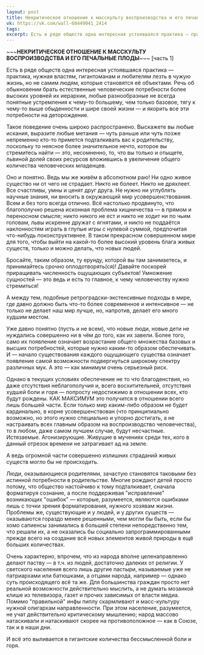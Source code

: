 ```yaml
---
layout: post
title: Некритическое отношение к масскульту воспроизводства и его печальные плоды [часть 1]
vk: https://vk.com/wall-60449041_2414
tags: 
excerpt: Есть в ряде обществ одна интересная устоявшаяся практика — практика, нужная властям, гигантоманам и любителям лезть в чужую жизнь, но не самим людям, которые становятся её объектами. Речь об обыкновении брать естественные человеческие потребности более высоких уровней их иерархии, любые разнообразные не всегда понятные устремления к чему-то большему, чем только базовое, тягу к чему-то выше обыденности и шире своей жизни — и якорить все эти потребности на деторождение.
---
```

\~\~\~**НЕКРИТИЧЕСКОЕ ОТНОШЕНИЕ К МАССКУЛЬТУ ВОСПРОИЗВОДСТВА И ЕГО ПЕЧАЛЬНЫЕ ПЛОДЫ**\~\~\~ \[часть 1\]

Есть в ряде обществ одна интересная устоявшаяся практика — практика, нужная властям, гигантоманам и любителям лезть в чужую жизнь, но не самим людям, которые становятся её объектами. Речь об обыкновении брать естественные человеческие потребности более высоких уровней их иерархии, любые разнообразные не всегда понятные устремления к чему-то большему, чем только базовое, тягу к чему-то выше обыденности и шире своей жизни — и якорить все эти потребности на деторождение. 

Такое поведение очень широко распространено. Выскажете вы любые искания, выразите любые метания — чуть раньше или чуть позже непременно кто-то примется подталкивать вас к родительству, поскольку то неясное более значительное нечто, которое вы стремитесь найти — это, несомненно, то, что вы только и отыщете, львиной долей своих ресурсов вложившись в увеличение общего количества человеческих младенцев.  

Оно и понятно. Ведь мы же живём в абсолютном раю! Ни одно живое существо ни от чего не страдает. Никто не болеет. Никто не дряхлеет. Все счастливы, умны и ценят друг друга. Не нужно ни углублять научные знания, ни вносить в окружающий мир усовершенствования. Всем и без того всегда отлично. Всё настолько продвинуто, что благополучно решена исконная проблема хищничества — в прямом и переносном смысле; никто никого не ест и никто не ходит ни по чьим головам, львы искренне дружат с ягнятами, и никто не поддаётся наклонностям играть в глупые игры с нулевой суммой, предпочитая что-нибудь поконструктивнее. В таком прекрасном совершенном мире для того, чтобы выйти на какой-то более высокий уровень блага живых существ, только и можно делать, что новых людей. 

Бросайте, таким образом, ту ерунду, которой вы там занимаетесь, и принимайтесь срочно оплодотворять(ся)! Давайте поскорей приращивать численность ощущающих субъектов! Умножение сущностей — это ведь и есть то главное, к чему человечеству нужно стремиться! 

А между тем, подобные ретроградски-экстенсивные подходы в мире, где давно должно быть что-то более современное и интенсивное — не только не делает наш мир лучше, но, напротив, делает его много худшим местом. 

Уже давно понятно (пусть и не всем), что новые люди, новые дети не нуждались совершенно ни в чём до того, как их завели. Более того, само их появление означает возрастание общего множества базовых и высших потребностей, которые нужно каким-то образом обеспечивать. И — начало существования каждого ощущающего существа означает появление самой возможности подвергнуться широкому спектру различных мук. А это — как минимум очень серьезный риск.

Однако в текущих условиях обеспечение не то что благоденствия, но даже отсутствия неблагополучия и, всего восхитительней, отсутствия худшей боли и горя — попросту недостижимо в отношении всех, кто будут рождены. КАК МАКСИМУМ это получится в отношении всего лишь большей части. Если только мир каким-либо образом не будет кардинально, в корне усовершенствован (что принципиально возможно, но этого нужно специально и упорно достигать, а не настраивать всех главным образом на воспроизводство человечества), то в любом, даже самом лучшем случае, будут несчастные. Истязаемые. Агонизирующие. Живущие в мучениях среди тех, кого в данный отрезок времени не затрагивает ад на земле.

А ведь огромной части совершенно излишних страданий живых существ могло бы не происходить.

Люди, оказывающиеся родителями, зачастую становятся таковыми без истинной потребности в родительстве. Многие рождают детей просто потому, что общество настойчиво к тому подталкивает, сначала форматируя сознание, а после поддерживая "исправление" возникающих "ошибок" — которые, разумеется, являются ошибками лишь с точки зрения форматирования, нужного хозявам жизни. Проблемы же, существующие и у людей, и у других существ — оказываются гораздо менее решенными, чем могли бы быть, если бы хомо сапиенсы занимались в большей степени непоредственно тем, что решали их, а не оказались бы социально запрограммированными прежде всего на создание всё новых элементов живой природы в ещё больших количествах. 

Очень характерно, впрочем, что из народа вполне целенаправленно делают паству — в т.ч. из людей, достаточно далеких от религии. У светского населения всего лишь другие пастыри, называемые уже не патриархами или батюшками, а отцами народа, например — однако суть происходящего всё та же. Для большинства граждан просто нет реальной возможности действительно мыслить, а не думать мозаикой клише из телевизора, газет и прочих зависимых от власти медиа. Помимо "правильной" инфы пиплу скармливают и масс-культуру нужной олигархам направленности. При этом население, разумеется, не учат действительно критическому мышлению; народ массово натаскивали и натаскивают скорее на противоположное — как в Союзе, так и в наши дни. 

И всё это выливается в гигантские количества бессмысленной боли и горя.